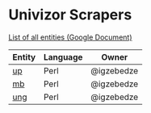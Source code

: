 # Univizor Scrapers

[List of all entities (Google Document)](https://docs.google.com/spreadsheets/d/1LdW-V_vTOMh38zqivm0EAIiUXhTjtd6kKb3iXUDRyto/edit#gid=0)

| Entity      | Language | Owner      |
|-------------|----------|------------|
| [up](up/)   | Perl     | @igzebedze |
| [mb](mb/)   | Perl     | @igzebedze |
| [ung](ung/) | Perl     | @igzebedze |
